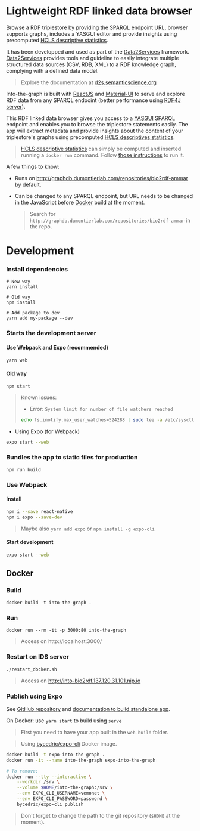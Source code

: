 # Lightweight RDF linked data browser

Browse a RDF triplestore by providing the SPARQL endpoint URL, browser supports graphs, includes a YASGUI editor and provide insights using precomputed [HCLS descriptive statistics](https://www.w3.org/TR/hcls-dataset/). 

It has been developped and used as part of the [Data2Services](http://d2s.semanticscience.org/) framework. [Data2Services](http://d2s.semanticscience.org/) provides tools and guideline to easily integrate multiple structured data sources (CSV, RDB, XML) to a RDF knowledge graph, complying with a defined data model.

> Explore the documentation at [d2s.semanticscience.org](http://d2s.semanticscience.org/)

Into-the-graph is built with [ReactJS](https://reactjs.org) and [Material-UI](https://material-ui.com/) to serve and explore RDF data from any SPARQL endpoint (better performance using [RDF4J server](https://rdf4j.eclipse.org/documentation/server-workbench-console/)).

This RDF linked data browser gives you access to a [YASGUI](http://doc.yasgui.org/) SPARQL endpoint and enables you to browse the triplestore statements easily.  The app will extract metadata and provide insights about the content of your triplestore's graphs using precomputed [HCLS descriptives statistics](https://www.w3.org/TR/hcls-dataset/).

> [HCLS descriptive statistics](https://www.w3.org/TR/hcls-dataset/) can simply be computed and inserted running a `docker run` command. Follow [those instructions](https://github.com/MaastrichtU-IDS/data2services-transform-repository/tree/master/sparql/compute-hcls-stats) to run it.

A few things to know:

* Runs on http://graphdb.dumontierlab.com/repositories/bio2rdf-ammar by default.

* Can be changed to any SPARQL endpoint, but URL needs to be changed in the JavaScript before [Docker](https://docs.docker.com/install/) build at the moment.

  > Search for `http://graphdb.dumontierlab.com/repositories/bio2rdf-ammar` in the repo.

# Development

### Install dependencies

```shell
# New way
yarn install

# Old way
npm install

# Add package to dev
yarn add my-package --dev
```

### Starts the development server

#### Use Webpack and Expo (recommended)

```bash
yarn web
```

#### Old way

```shell
npm start
```

> Known issues:
>
> * Error: `System limit for number of file watchers reached`
>
> ```bash
> echo fs.inotify.max_user_watches=524288 | sudo tee -a /etc/sysctl.conf && sudo sysctl -p
> ```

* Using Expo (for Webpack)

```bash
expo start --web
```

### Bundles the app to static files for production

```shell
npm run build
```

### Use Webpack

#### Install

```bash
npm i --save react-native
npm i expo --save-dev
```

> Maybe also `yarn add expo` or `npm install -g expo-cli`

#### Start development

```bash
expo start --web
```

## Docker

### Build

```powershell
docker build -t into-the-graph .
```

### Run

```shell
docker run --rm -it -p 3000:80 into-the-graph
```

> Access on http://localhost:3000/

### Restart on IDS server

```bash
./restart_docker.sh
```

> Access on http://into-bio2rdf.137.120.31.101.nip.io

### Publish using Expo

See [GitHub repository](https://github.com/expo/expo-cli) and [documentation to build standalone app](https://docs.expo.io/versions/latest/distribution/building-standalone-apps/).

On Docker: use `yarn start` to build using `serve`

> First you need to have your app built in the `web-build` folder.

> Using [bycedric/expo-cli](https://hub.docker.com/r/bycedric/expo-cli) Docker image.

```bash
docker build -t expo-into-the-graph .
docker run -it --name into-the-graph expo-into-the-graph

# To remove:
docker run --tty --interactive \
    --workdir /srv \
    --volume $HOME/into-the-graph:/srv \
    --env EXPO_CLI_USERNAME=vemonet \
    --env EXPO_CLI_PASSWORD=password \
    bycedric/expo-cli publish
```

> Don't forget to change the path to the git repository (`$HOME` at the moment).